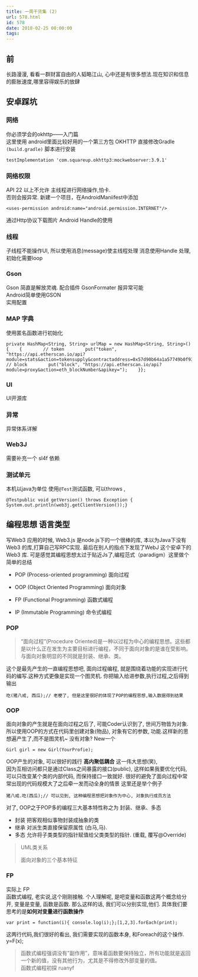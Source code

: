 ```yaml
---
title: 一周干货集 (2)
url: 578.html
id: 578
date: 2018-02-25 00:00:00
tags:
---
```


[](https://www.diglp.xyz/2018/02/25/misc_%E4%B8%80%E5%91%A8%E6%9D%82%E8%AE%B0_2/#%E5%89%8D "前")前
------------------------------------------------------------------------------------------------

长路漫漫, 看看一群财富自由的人韬略江山, 心中还是有很多想法.现在知识和信息的膨胀速度,哪里容得娱乐的放肆

[](https://www.diglp.xyz/2018/02/25/misc_%E4%B8%80%E5%91%A8%E6%9D%82%E8%AE%B0_2/#%E5%AE%89%E5%8D%93%E8%B8%A9%E5%9D%91 "安卓踩坑")安卓踩坑
---------------------------------------------------------------------------------------------------------------------------------

### [](https://www.diglp.xyz/2018/02/25/misc_%E4%B8%80%E5%91%A8%E6%9D%82%E8%AE%B0_2/#%E7%BD%91%E7%BB%9C "网络")网络

你必须学会的okhttp——入门篇  
这里使用 android里面比较好用的一个第三方包 OKHTTP 直接修改Gradle `(build.gradle)` 脚本进行安装

    testImplementation 'com.squareup.okhttp3:mockwebserver:3.9.1'

### [](https://www.diglp.xyz/2018/02/25/misc_%E4%B8%80%E5%91%A8%E6%9D%82%E8%AE%B0_2/#%E7%BD%91%E7%BB%9C%E6%9D%83%E9%99%90 "网络权限")网络权限

API 22 以上不允许 主线程进行网络操作,怕卡.  
否则会报异常. 新建一个项目，在AndroidManiifest中添加

    <uses-permission android:name="android.permission.INTERNET"/>

通过Http协议下载图片 Android Handle的使用

### [](https://www.diglp.xyz/2018/02/25/misc_%E4%B8%80%E5%91%A8%E6%9D%82%E8%AE%B0_2/#%E7%BA%BF%E7%A8%8B "线程")线程

子线程不能操作UI, 所以使用消息(message)使主线程处理 消息使用Handle 处理, 初始化需要loop

### [](https://www.diglp.xyz/2018/02/25/misc_%E4%B8%80%E5%91%A8%E6%9D%82%E8%AE%B0_2/#Gson "Gson")Gson

Gson 简直是解放灵魂. 配合插件 GsonFormater 报异常可能  
Android简单使用GSON  
实用配置

### [](https://www.diglp.xyz/2018/02/25/misc_%E4%B8%80%E5%91%A8%E6%9D%82%E8%AE%B0_2/#MAP-%E5%AD%97%E5%85%B8 "MAP 字典")MAP 字典

使用匿名函数进行初始化

    private HashMap<String, String> urlMap = new HashMap<String, String>() {    {        // token        put("token", "https://api.etherscan.io/api?module=stats&action=tokensupply&contractaddress=0x57d90b64a1a57749b0f932f1a3395792e12e7055&apikey=");        // block        put("block", "https://api.etherscan.io/api?module=proxy&action=eth_blockNumber&apikey=");    }};

### [](https://www.diglp.xyz/2018/02/25/misc_%E4%B8%80%E5%91%A8%E6%9D%82%E8%AE%B0_2/#UI "UI")UI

UI开源库

### [](https://www.diglp.xyz/2018/02/25/misc_%E4%B8%80%E5%91%A8%E6%9D%82%E8%AE%B0_2/#%E5%BC%82%E5%B8%B8 "异常")异常

异常体系详解

### [](https://www.diglp.xyz/2018/02/25/misc_%E4%B8%80%E5%91%A8%E6%9D%82%E8%AE%B0_2/#Web3J "Web3J")Web3J

需要补充一个 sl4f 依赖

### [](https://www.diglp.xyz/2018/02/25/misc_%E4%B8%80%E5%91%A8%E6%9D%82%E8%AE%B0_2/#%E6%B5%8B%E8%AF%95%E5%8D%95%E5%85%83 "测试单元")测试单元

本机以java为单位 使用`@Test`测试函数, 可以throws ,

    @Testpublic void getVersion() throws Exception {    System.out.println(web3j.getClientVersion());}

[](https://www.diglp.xyz/2018/02/25/misc_%E4%B8%80%E5%91%A8%E6%9D%82%E8%AE%B0_2/#%E7%BC%96%E7%A8%8B%E6%80%9D%E6%83%B3-%E8%AF%AD%E8%A8%80%E7%B1%BB%E5%9E%8B "编程思想 语言类型")编程思想 语言类型
--------------------------------------------------------------------------------------------------------------------------------------------------------------------------------

写Web3 应用的时候, Web3.js 是node.js下的一个很棒的库, 本以为Java下没有Web3 的库,打算自己写RPC实现. 最后在别人的指点下发现了WebJ 这个安卓下的 Web3 库. 可是感觉其编程思想太过于贴近Js了,编程范式（paradigm）这里做个简单的总结

*   POP (Process-oriented programming) 面向过程
*   OOP (Object Oriented Programming) 面向对象

*   FP (Functional Programming) 函数式编程
*   IP (Immutable Programming) 命令式编程

### [](https://www.diglp.xyz/2018/02/25/misc_%E4%B8%80%E5%91%A8%E6%9D%82%E8%AE%B0_2/#POP "POP")POP

> “面向过程”(Procedure Oriented)是一种以过程为中心的编程思想。这些都是以什么正在发生为主要目标进行编程，不同于面向对象的是谁在受影响。与面向对象明显的不同就是封装、继承、类。

这个是最先产生的一直编程思想吧, 面向过程编程, 就是围绕着功能的实现进行代码的编写.这种方式更像是实现一个图灵机. 你把输入给进参数,执行过程,之后得到输出

    吃(猪八戒, 西瓜);// 老梗了, 但是这里很好的体现了POP的编程思想,输入数据得到结果

### [](https://www.diglp.xyz/2018/02/25/misc_%E4%B8%80%E5%91%A8%E6%9D%82%E8%AE%B0_2/#OOP "OOP")OOP

面向对象的产生就是在面向过程之后了, 可能Coder认识到了, 世间万物皆为对象.所以使用OOP的方式在代码里创建对象(物品), 对象有它的参数, 功能.这样新的思想遍产生了,而不是图灵机~ 没有对象? New一个

    Girl girl = new Girl(YourProfie);

OOP产生的对象, 可以很好的践行 **高内聚低耦合** 这一伟大思想(笑),  
因为互相访问都只是通过Class之间暴露的接口(public), 这样如果我要优化代码,可以只改变某个类的内部代码, 而保持接口一致就好. 很好的避免了面向过程中常常出现的代码规模大了之后牵一发而动全身的情景 这里还是举个例子

    猪八戒.吃(西瓜);// 可以见到, 这种编程思想把对象作为中心, 对象执行成员方法

对了, OOP之于POP多的编程三大基本特性称之为 封装、继承、多态

*   封装 把客观相似事物封装成抽象的类
*   继承 对派生类直接保留原属性 (白马,马).
*   多态 允许将子类类型的指针赋值给父类类型的指针. (重载, 覆写@Override)

> UML类关系
> 
> 面向对象的三个基本特征

### [](https://www.diglp.xyz/2018/02/25/misc_%E4%B8%80%E5%91%A8%E6%9D%82%E8%AE%B0_2/#FP "FP")FP

实际上 FP  
函数式编程, 老实说,这个刚刚接触. 个人理解呢, 是吧变量和函数这两个概念给分开, 变量是变量, 函数是函数. 那么这样的话, 我们可以分别实现,他们. 具体我们要思考的是**如何对变量进行函数操作**

    var print = function(i){ console.log(i);};[1,2,3].forEach(print);

这两行代码,我们很好的看出, 我们需要实现的函数本身, 和Foreach的这个操作. y=F(x);

> 函数式编程强调没有”副作用”，意味着函数要保持独立，所有功能就是返回一个新的值，没有其他行为，尤其是不得修改外部变量的值。  
> 函数式编程初探 ruanyf